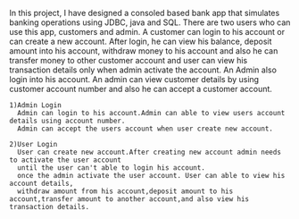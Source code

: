 In this project, I have designed a consoled based bank app that simulates banking operations using JDBC, java and SQL. There are two users who can use this app, customers and admin. A customer can login to his account or can create a new account. After login, he can view his balance, deposit amount into his account, withdraw money to his account and also he can transfer money to other customer account and user can view his transaction details only when admin activate the account. An Admin also login into his account. An admin can view customer details by using customer account number and also he can accept  a customer account.

    1)Admin Login
      Admin can login to his account.Admin can able to view users account details using account number.
      Admin can accept the users account when user create new account.
      
    2)User Login
      User can create new account.After creating new account admin needs to activate the user account
      until the user can't able to login his account.
      once the admin activate the user account. User can able to view his account details,
      withdraw amount from his account,deposit amount to his account,transfer amount to another account,and also view his transaction details. 
